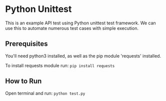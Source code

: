 # Python Unittest

This is an example API test using Python unittest test framework. We can use this to automate numerous test cases with simple execution.

## Prerequisites

You'll need python3 installed, as well as the pip module 'requests' installed.

To install requests module run: `pip install requests`

## How to Run

Open terminal and run: `python test.py`
